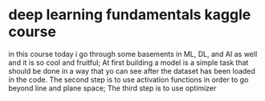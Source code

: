 # deep learning fundamentals kaggle course
in this course today i go through some basements in ML, DL, and AI as well and it is so cool and fruitful;
At first building a model is a simple task that should be done in a way that yo can see after the dataset
has been loaded in the code.
The second step is to use activation functions in order to go beyond line and plane space;
The third step is to use optimizer 
